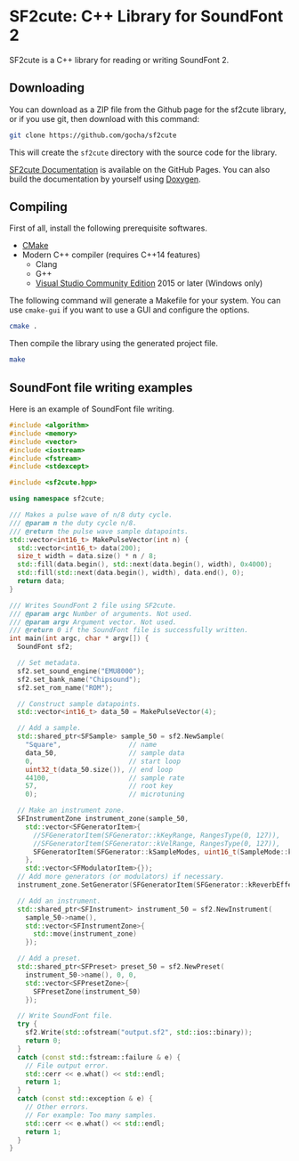 SF2cute: C++ Library for SoundFont 2
====================================

SF2cute is a C++ library for reading or writing SoundFont 2.

Downloading
-----------

You can download as a ZIP file from the Github page for the sf2cute library, 
or if you use git, then download with this command:

``` bash
git clone https://github.com/gocha/sf2cute
```

This will create the `sf2cute` directory with the source code for the library.

[SF2cute Documentation](http://gocha.github.io/sf2cute/) is available on the GitHub Pages.
You can also build the documentation by yourself using [Doxygen](http://www.doxygen.org).

Compiling
---------

First of all, install the following prerequisite softwares.

* [CMake](https://cmake.org/)
* Modern C++ compiler (requires C++14 features)
    - Clang
    - G++
    - [Visual Studio Community Edition](https://www.visualstudio.com/products/visual-studio-community-vs) 2015 or later (Windows only)

The following command will generate a Makefile for your system. You can use `cmake-gui` if you want to use a GUI and configure the options.

``` bash
cmake .
```

Then compile the library using the generated project file.

``` bash
make
```

SoundFont file writing examples
-------------------------------

Here is an example of SoundFont file writing.

``` cpp
#include <algorithm>
#include <memory>
#include <vector>
#include <iostream>
#include <fstream>
#include <stdexcept>

#include <sf2cute.hpp>

using namespace sf2cute;

/// Makes a pulse wave of n/8 duty cycle.
/// @param n the duty cycle n/8.
/// @return the pulse wave sample datapoints.
std::vector<int16_t> MakePulseVector(int n) {
  std::vector<int16_t> data(200);
  size_t width = data.size() * n / 8;
  std::fill(data.begin(), std::next(data.begin(), width), 0x4000);
  std::fill(std::next(data.begin(), width), data.end(), 0);
  return data;
}

/// Writes SoundFont 2 file using SF2cute.
/// @param argc Number of arguments. Not used.
/// @param argv Argument vector. Not used.
/// @return 0 if the SoundFont file is successfully written.
int main(int argc, char * argv[]) {
  SoundFont sf2;

  // Set metadata.
  sf2.set_sound_engine("EMU8000");
  sf2.set_bank_name("Chipsound");
  sf2.set_rom_name("ROM");

  // Construct sample datapoints.
  std::vector<int16_t> data_50 = MakePulseVector(4);

  // Add a sample.
  std::shared_ptr<SFSample> sample_50 = sf2.NewSample(
    "Square",                 // name
    data_50,                  // sample data
    0,                        // start loop
    uint32_t(data_50.size()), // end loop
    44100,                    // sample rate
    57,                       // root key
    0);                       // microtuning

  // Make an instrument zone.
  SFInstrumentZone instrument_zone(sample_50,
    std::vector<SFGeneratorItem>{
      //SFGeneratorItem(SFGenerator::kKeyRange, RangesType(0, 127)),
      //SFGeneratorItem(SFGenerator::kVelRange, RangesType(0, 127)),
      SFGeneratorItem(SFGenerator::kSampleModes, uint16_t(SampleMode::kLoopContinuously)),
    },
    std::vector<SFModulatorItem>{});
  // Add more generators (or modulators) if necessary.
  instrument_zone.SetGenerator(SFGeneratorItem(SFGenerator::kReverbEffectsSend, 618));

  // Add an instrument.
  std::shared_ptr<SFInstrument> instrument_50 = sf2.NewInstrument(
    sample_50->name(),
    std::vector<SFInstrumentZone>{
      std::move(instrument_zone)
    });

  // Add a preset.
  std::shared_ptr<SFPreset> preset_50 = sf2.NewPreset(
    instrument_50->name(), 0, 0,
    std::vector<SFPresetZone>{
      SFPresetZone(instrument_50)
    });

  // Write SoundFont file.
  try {
    sf2.Write(std::ofstream("output.sf2", std::ios::binary));
    return 0;
  }
  catch (const std::fstream::failure & e) {
    // File output error.
    std::cerr << e.what() << std::endl;
    return 1;
  }
  catch (const std::exception & e) {
    // Other errors.
    // For example: Too many samples.
    std::cerr << e.what() << std::endl;
    return 1;
  }
}
```
